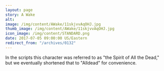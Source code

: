 ```yaml
---
layout: page
story: A Wake
alt:
image: /img/content/AWake/11skjvvAqOHJ.jpg
thumb_image: /img/content/AWake/11skjvvAqOHJ.jpg
icon_image: /img/content/STANDARD.png
date: 2017-07-05 09:00:00 US/Eastern
redirect_from: "/archives/0132"
---
```

In the scripts this character was referred to as "the Spirit of All the Dead," but we eventually shortened that to "Alldead" for convenience.
